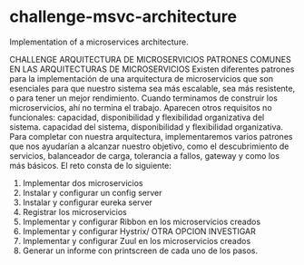 # challenge-msvc-architecture
Implementation of a microservices architecture.

CHALLENGE ARQUITECTURA DE MICROSERVICIOS
PATRONES COMUNES EN LAS ARQUITECTURAS DE MICROSERVICIOS
Existen diferentes patrones para la implementación de una arquitectura de microservicios que son esenciales para que nuestro sistema sea más escalable, sea más resistente, o para tener un mejor rendimiento.
Cuando terminamos de construir los microservicios, ahí no termina el trabajo. Aparecen otros requisitos no funcionales: capacidad, disponibilidad y flexibilidad organizativa del sistema. capacidad del sistema, disponibilidad y flexibilidad organizativa.
Para completar con nuestra arquitectura, implementaremos varios patrones que nos ayudarían a alcanzar nuestro objetivo, como el descubrimiento de servicios, balanceador de carga, tolerancia a fallos, gateway y como los más básicos. 
El reto consta de lo siguiente:
1.	Implementar dos microservicios
2.	Instalar y configurar un config server
3.	Instalar y configurar eureka server
4.	Registrar los microservicios
5.	Implementar y configurar Ribbon en los microservicios creados
6.	Implementar y configurar Hystrix/ OTRA OPCION INVESTIGAR
7.	Implementar y configurar Zuul en los microservicios creados
8.	Generar un informe con printscreen de cada uno de los pasos.